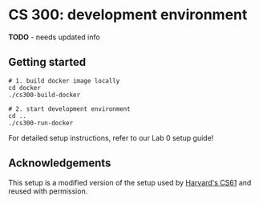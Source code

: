 # CS 300: development environment

**TODO** - needs updated info


## Getting started

```
# 1. build docker image locally
cd docker
./cs300-build-docker

# 2. start development environment
cd ..
./cs300-run-docker
```

For detailed setup instructions, refer to our Lab 0 setup guide!

## Acknowledgements

This setup is a modified version of the setup used by
[Harvard's CS61](https://cs61.seas.harvard.edu/site/2021/) and reused
with permission.
